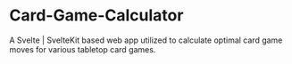 # Card-Game-Calculator
A Svelte | SvelteKit based web app utilized to calculate optimal card game moves for various tabletop card games. 

